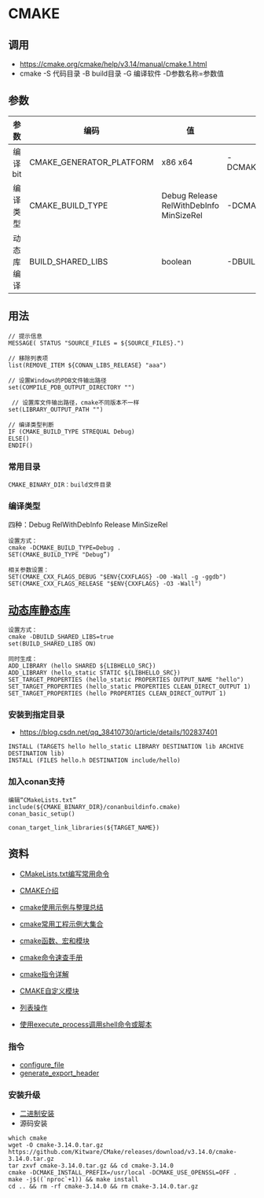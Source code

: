 # CMAKE
## 调用
* https://cmake.org/cmake/help/v3.14/manual/cmake.1.html
* cmake -S 代码目录 -B build目录 -G 编译软件 -D参数名称=参数值

## 参数
| 参数 | 编码 | 值 | 说明 |
| :-: | - | - | - |
| 编译bit | CMAKE_GENERATOR_PLATFORM | x86 x64 | -DCMAKE_GENERATOR_PLATFORM=x64 |
| 编译类型 | CMAKE_BUILD_TYPE | Debug Release RelWithDebInfo MinSizeRel | -DCMAKE_BUILD_TYPE=Debug |
| 动态库编译 | BUILD_SHARED_LIBS | boolean | -DBUILD_SHARED_LIBS=true |

## 用法
```
// 提示信息
MESSAGE( STATUS "SOURCE_FILES = ${SOURCE_FILES}.")

// 移除列表项
list(REMOVE_ITEM ${CONAN_LIBS_RELEASE} "aaa")

// 设置Windows的PDB文件输出路径
set(COMPILE_PDB_OUTPUT_DIRECTORY "")

 // 设置库文件输出路径，cmake不同版本不一样
set(LIBRARY_OUTPUT_PATH "")

// 编译类型判断
IF (CMAKE_BUILD_TYPE STREQUAL Debug)
ELSE()
ENDIF()

```
### 常用目录
```
CMAKE_BINARY_DIR：build文件目录
```

### 编译类型
四种：Debug RelWithDebInfo Release MinSizeRel
```
设置方式：
cmake -DCMAKE_BUILD_TYPE=Debug .
SET(CMAKE_BUILD_TYPE "Debug”)

相关参数设置：
SET(CMAKE_CXX_FLAGS_DEBUG "$ENV{CXXFLAGS} -O0 -Wall -g -ggdb")
SET(CMAKE_CXX_FLAGS_RELEASE "$ENV{CXXFLAGS} -O3 -Wall")
```

## [动态库静态库](https://www.cnblogs.com/zhoug2020/p/5904206.html)
```
设置方式：
cmake -DBUILD_SHARED_LIBS=true
set(BUILD_SHARED_LIBS ON)

同时生成：
ADD_LIBRARY (hello SHARED ${LIBHELLO_SRC})
ADD_LIBRARY (hello_static STATIC ${LIBHELLO_SRC})
SET_TARGET_PROPERTIES (hello_static PROPERTIES OUTPUT_NAME "hello")
SET_TARGET_PROPERTIES (hello_static PROPERTIES CLEAN_DIRECT_OUTPUT 1)
SET_TARGET_PROPERTIES (hello PROPERTIES CLEAN_DIRECT_OUTPUT 1)

```

### 安装到指定目录
* https://blog.csdn.net/qq_38410730/article/details/102837401
```
INSTALL (TARGETS hello hello_static LIBRARY DESTINATION lib ARCHIVE DESTINATION lib)
INSTALL (FILES hello.h DESTINATION include/hello)
```

### 加入conan支持
```
编辑“CMakeLists.txt”
include(${CMAKE_BINARY_DIR}/conanbuildinfo.cmake)
conan_basic_setup()

conan_target_link_libraries(${TARGET_NAME})
```

## 资料
* [CMakeLists.txt编写常用命令](https://www.cnblogs.com/xl2432/p/11225276.html)
* [CMAKE介绍](https://www.hahack.com/codes/cmake/)
* [cmake使用示例与整理总结](https://blog.csdn.net/wzzfeitian/article/details/40963457)
* [cmake常用工程示例大集合](https://blog.csdn.net/FreeApe/article/details/52567087)
* [cmake函数、宏和模块](https://www.cnblogs.com/zhoug2020/p/13659952.html)

* [cmake命令速查手册](https://blog.csdn.net/u010552731/article/details/89293101)
* [cmake指令详解](https://blog.csdn.net/bytxl/article/details/50635016)
* [CMAKE自定义模块](https://www.kancloud.cn/itfanr/cmake-practice/82991)
* [列表操作](https://blog.csdn.net/fuyajun01/article/details/9036477)
* [使用execute_process调用shell命令或脚本](https://blog.csdn.net/qq_28584889/article/details/97758450)

### 指令
* [configure_file](https://www.cnblogs.com/the-capricornus/p/4717566.html)
* [generate_export_header](https://www.bookset.io/read/CMake-Cookbook/content-chapter10-10.2-chinese.md)

### 安装升级
* [二进制安装](https://blog.csdn.net/freemote/article/details/103454801)
* 源码安装
```
which cmake
wget -O cmake-3.14.0.tar.gz https://github.com/Kitware/CMake/releases/download/v3.14.0/cmake-3.14.0.tar.gz
tar zxvf cmake-3.14.0.tar.gz && cd cmake-3.14.0
cmake -DCMAKE_INSTALL_PREFIX=/usr/local -DCMAKE_USE_OPENSSL=OFF .
make -j$((`nproc`+1)) && make install
cd .. && rm -rf cmake-3.14.0 && rm cmake-3.14.0.tar.gz
```

